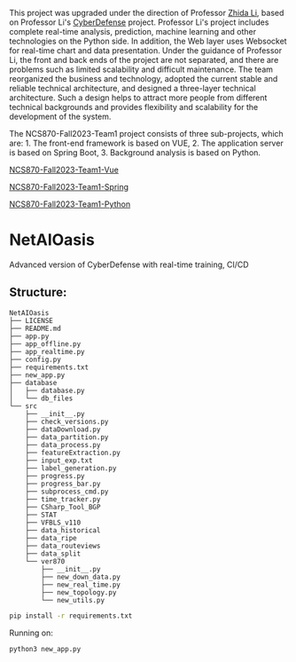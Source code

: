 This project was upgraded under the direction of Professor [Zhida Li](https://zhidali.me/), based on Professor Li's [CyberDefense](https://github.com/zhida-li/cyberDefense) project. Professor Li's project includes complete real-time analysis, prediction, machine learning and other technologies on the Python side. In addition, the Web layer uses Websocket for real-time chart and data presentation.
Under the guidance of Professor Li, the front and back ends of the project are not separated, and there are problems such as limited scalability and difficult maintenance. The team reorganized the business and technology, adopted the current stable and reliable technical architecture, and designed a three-layer technical architecture. Such a design helps to attract more people from different technical backgrounds and provides flexibility and scalability for the development of the system.

The NCS870-Fall2023-Team1 project consists of three sub-projects, which are: 1. The front-end framework is based on VUE, 2. The application server is based on Spring Boot, 3. Background analysis is based on Python.

[NCS870-Fall2023-Team1-Vue](https://github.com/Caixianwang/NCS870-Fall2023-Team1-Vue)

[NCS870-Fall2023-Team1-Spring](https://github.com/Caixianwang/NCS870-Fall2023-Team1-Spring)

[NCS870-Fall2023-Team1-Python](https://github.com/Caixianwang/NCS870-Fall2023-Team1-Python)


# NetAIOasis
Advanced version of CyberDefense with real-time training, CI/CD


## Structure:

``` 
NetAIOasis
├── LICENSE
├── README.md
├── app.py
├── app_offline.py
├── app_realtime.py
├── config.py
├── requirements.txt
├── new_app.py
├── database
│   ├── database.py
│   └── db_files
└── src
    ├── __init__.py
    ├── check_versions.py
    ├── dataDownload.py
    ├── data_partition.py
    ├── data_process.py
    ├── featureExtraction.py
    ├── input_exp.txt
    ├── label_generation.py
    ├── progress.py
    ├── progress_bar.py
    ├── subprocess_cmd.py
    ├── time_tracker.py
    ├── CSharp_Tool_BGP
    ├── STAT
    ├── VFBLS_v110
    ├── data_historical
    ├── data_ripe
    ├── data_routeviews
    ├── data_split
    └── ver870
        ├── __init__.py
        ├── new_down_data.py 
        ├── new_real_time.py
        ├── new_topology.py
        └── new_utils.py

```

```bash
pip install -r requirements.txt
```

Running on:

``` bash
python3 new_app.py
```

